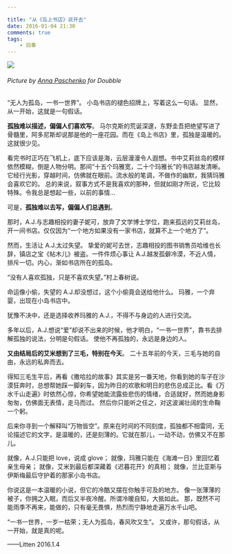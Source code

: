 ```yaml
---

title: "从《岛上书店》说开去"
date: 2016-01-04 21:30
comments: true
tags: 
	- 旧事
---
```


![](/assets/blogImg/aj.jpg)

###### Picture by [Anna Paschenko](https://dribbble.com/shots/1188443-Sea) for Doubble

“无人为孤岛，一书一世界”。
小岛书店的褪色招牌上，写着这么一句话。
显然，从一开始，这就是一句假话。

**孤独难以描述，偏偏人们喜欢写**。
马尔克斯的荒诞深邃，东野圭吾把绝望写进了骨髓里，阿多尼斯却说那是他的一座花园。而在《岛上书店》里，孤独是温暖的。这就很少见。

看完书时正巧在飞机上，底下应该是海，云层漫漫令人遐想。书中艾莉丝岛的模样依然模糊，倒是人物分明。那间“十五个玛雅宽，二十个玛雅长”的书店越发清晰。它经行光影，穿越时间，仿佛就在眼前。流水般的笔调，不做作的幽默，我猜玛雅会喜欢它的。
总的来说，叙事方式不是我喜欢的那种，但就如刚才所说，它比较特殊。令我总是想起一些，以前的事情…

可是，**孤独难以去写，偏偏人们总遇到**。

<!-- more -->

那时，A.J.与志趣相投的妻子妮可，放弃了文学博士学位，跑来孤远的艾莉丝岛，开一间书店。仅仅因为“一个地方如果没有一家书店，就算不上一个地方了”。

然而，生活让 A.J.太过失望。
挚爱的妮可去世，志趣相投的图书销售员哈维也长辞，镇店之宝《帖木儿》被盗。一件件烦心事让 A.J.越发孤僻冷漠，不近人情，排斥一切。内心，渐如书店所在的孤岛。

“没有人喜欢孤独，只是不喜欢失望。”村上春树说。

命运像小偷，失望的 A.J.却没想过，这个小偷竟会送给他什么。
玛雅，一个弃婴，出现在小岛书店中。

犹豫不决中，还是选择收养玛雅的 A.J.，不得不与身边的人进行交流。

多年以后，A.J.想说“爱”却说不出来的时候，他才明白，“一书一世界”，靠书去排解孤独的说法，分明是句假话。
使他不再孤独的，永远是身边的人。

**又由结局后的艾米想到了三毛，特别在今天**。
二十五年前的今天，三毛与她的自由，永远的私奔而去。

得知三毛生平后，再看《撒哈拉的故事》其实是另一番天地，你看到她的车子在沙漠狂奔时，总想帮她踩一脚刹车，因为昨日的欢歌和明日的悲伤总成正比。看《万水千山走遍》时依然心惊，你希望她能流露些悲伤的情绪，合适就好，然而她身影匆匆，仿佛面无表情，走马而过。
然后你只能听之任之，对这波澜壮阔的生命鞠一个躬。

后来你寻到一个解释叫“万物皆空”。原来在时间的不同刻度，孤独都不相雷同，无论描述它的文字，是温暖的，还是刻薄的。它就在那儿，一动不动，仿佛又不在那儿。

就像，A.J.只能把 love，说成 glove；
就像，玛雅只能在《海滩一日》里回忆着亲生母亲；
就像，艾米到最后都深藏着《迟暮花开》的真相；
就像，兰比亚斯与伊斯梅最后守护着的那家小岛书店。

你说这是一本温暖的小说，但它的冷酷又摆在你触手可及的地方。
像一张薄薄的被子，你拥之入眠，而后又半夜冷醒。所谓冷暖自知，大抵如此。
那，既然不可能雨季不再来，能做的，只有毫无畏惧，热烈而宁静地走遍万水千山吧。

“一书一世界，一岁一枯荣；无人为孤岛，春风吹又生”。
又或许，那句假话，从一开始，就是真的呢。

——Litten 2016.1.4

